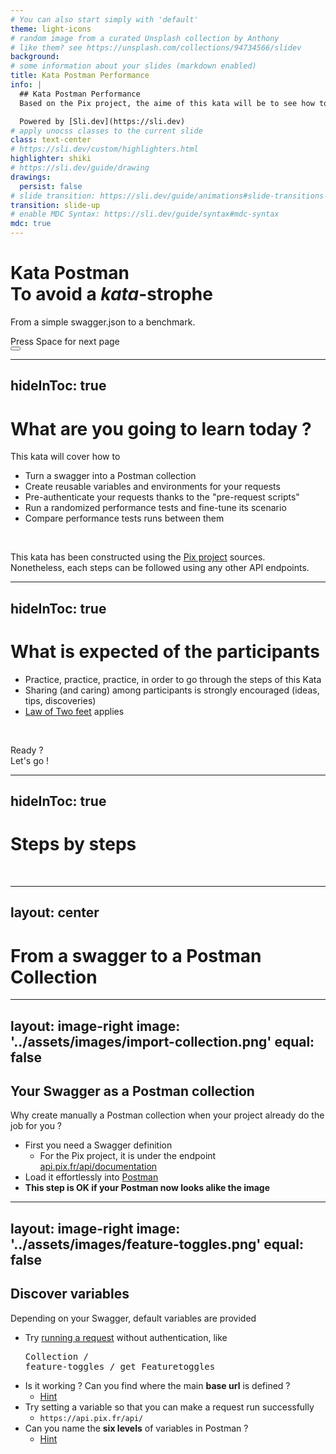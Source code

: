 ```yaml
---
# You can also start simply with 'default'
theme: light-icons
# random image from a curated Unsplash collection by Anthony
# like them? see https://unsplash.com/collections/94734566/slidev
background: 
# some information about your slides (markdown enabled)
title: Kata Postman Performance
info: |
  ## Kata Postman Performance
  Based on the Pix project, the aime of this kata will be to see how to do automated and randomized performance tests using Postman.

  Powered by [Sli.dev](https://sli.dev)
# apply unocss classes to the current slide
class: text-center
# https://sli.dev/custom/highlighters.html
highlighter: shiki
# https://sli.dev/guide/drawing
drawings:
  persist: false
# slide transition: https://sli.dev/guide/animations#slide-transitions
transition: slide-up
# enable MDC Syntax: https://sli.dev/guide/syntax#mdc-syntax
mdc: true
---
```


# Kata Postman <br> To avoid a _kata_-strophe

From a simple swagger.json to a benchmark.

<div class="pt-12">
  <span @click="$slidev.nav.next" class="px-2 py-1 rounded cursor-pointer" hover="bg-white bg-opacity-10">
    Press Space for next page <carbon:arrow-right class="inline"/>
  </span>
</div>

<div class="abs-br m-6 flex gap-2">
  <button @click="$slidev.nav.openInEditor()" title="Open in Editor" class="text-xl slidev-icon-btn opacity-50 !border-none !hover:text-white">
    <carbon:edit />
  </button>
  <a href="https://github.com/slidevjs/slidev" target="_blank" alt="GitHub" title="Open in GitHub"
    class="text-xl slidev-icon-btn opacity-50 !border-none !hover:text-white">
    <carbon-logo-github />
  </a>
</div>

<!--
The last comment block of each slide will be treated as slide notes. It will be visible and editable in Presenter Mode along with the slide. [Read more in the docs](https://sli.dev/guide/syntax.html#notes)
-->

---
hideInToc: true
---

# What are you going to learn today ?

This kata will cover how to

* Turn a swagger into a Postman collection
* Create reusable variables and environments for your requests
* Pre-authenticate your requests thanks to the "pre-request scripts"
* Run a randomized performance tests and fine-tune its scenario
* Compare performance tests runs between them

<br>

<notes>This kata has been constructed using the <a href="https://github.com/1024pix/pix/">Pix project</a> sources.<br>Nonetheless, each steps can be followed using any other API endpoints.
</notes>

---
hideInToc: true
---

# What is expected of the participants

* Practice, practice, practice, in order to go through the steps of this Kata
* Sharing (and caring) among participants is strongly encouraged (ideas, tips, discoveries)
* [Law of Two feet](https://www.agilecentre.com/resources/article/meetings-with-feet/) applies

<br>

<span class="success">Ready ? <br/><span v-click >Let's go !<i class="light-icon-rocket"></i></span></span>

---
hideInToc: true
---

# Steps by steps

<br>

<Toc minDepth="1" maxDepth="1"></Toc>

---
layout: center
---

# From a swagger to a Postman Collection

---
layout: image-right
image: '../assets/images/import-collection.png'
equal: false
---

## Your Swagger as a Postman collection

Why create manually a Postman collection when your project already do the job for you ?

* First you need a Swagger definition
  * For the Pix project, it is under the endpoint [api.pix.fr/api/documentation](https://api.pix.fr/api/documentation)
* Load it effortlessly into [Postman <i class="light-icon-external-link"></i>](https://learning.postman.com/docs/designing-and-developing-your-api/importing-an-api/)
* **This step is OK if your Postman now looks alike the image**

---
layout: image-right
image: '../assets/images/feature-toggles.png'
equal: false
---

## Discover variables

Depending on your Swagger, default variables are provided

* Try [running a request](https://learning.postman.com/docs/sending-requests/requests/) without authentication, like <pre>Collection / feature-toggles / get Featuretoggles</pre>
* <span class="error">Is it working ?</span> Can you find where the main **base url** is defined ?
  * [Hint <i class="light-icon-external-link"></i>](https://learning.postman.com/docs/sending-requests/variables/variables/#defining-collection-variables)
* Try setting a variable so that you can make a request run successfully
  * `https://api.pix.fr/api/`
* Can you name the **six levels** of variables in Postman ?
  * [Hint <i class="light-icon-external-link"></i>](https://learning.postman.com/docs/sending-requests/variables/variables/#variable-scopes)
